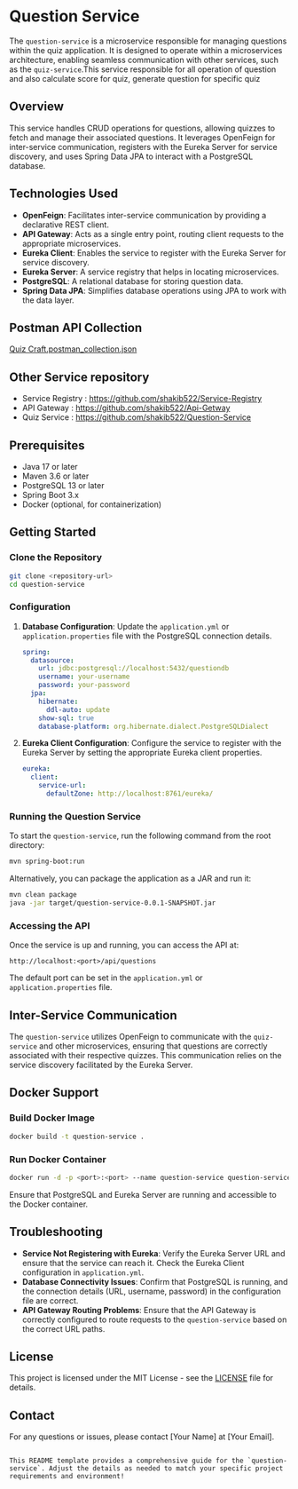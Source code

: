 # Question Service

The `question-service` is a microservice responsible for managing questions within the quiz application. It is designed to operate within a microservices architecture, enabling seamless communication with other services, such as the `quiz-service`.This service responsible for all operation of question and also calculate score for quiz, generate question for specific quiz

## Overview

This service handles CRUD operations for questions, allowing quizzes to fetch and manage their associated questions. It leverages OpenFeign for inter-service communication, registers with the Eureka Server for service discovery, and uses Spring Data JPA to interact with a PostgreSQL database.

## Technologies Used

- **OpenFeign**: Facilitates inter-service communication by providing a declarative REST client.
- **API Gateway**: Acts as a single entry point, routing client requests to the appropriate microservices.
- **Eureka Client**: Enables the service to register with the Eureka Server for service discovery.
- **Eureka Server**: A service registry that helps in locating microservices.
- **PostgreSQL**: A relational database for storing question data.
- **Spring Data JPA**: Simplifies database operations using JPA to work with the data layer.

 ## Postman API Collection
 
[Quiz Craft.postman_collection.json](https://github.com/user-attachments/files/16823586/Quiz.Craft.postman_collection.json)

## Other Service repository
- Service Registry : https://github.com/shakib522/Service-Registry
- API Gateway : https://github.com/shakib522/Api-Getway
- Quiz Service : https://github.com/shakib522/Question-Service


## Prerequisites

- Java 17 or later
- Maven 3.6 or later
- PostgreSQL 13 or later
- Spring Boot 3.x
- Docker (optional, for containerization)

## Getting Started

### Clone the Repository

```bash
git clone <repository-url>
cd question-service
```

### Configuration

1. **Database Configuration**:
   Update the `application.yml` or `application.properties` file with the PostgreSQL connection details.

   ```yaml
   spring:
     datasource:
       url: jdbc:postgresql://localhost:5432/questiondb
       username: your-username
       password: your-password
     jpa:
       hibernate:
         ddl-auto: update
       show-sql: true
       database-platform: org.hibernate.dialect.PostgreSQLDialect
   ```

2. **Eureka Client Configuration**:
   Configure the service to register with the Eureka Server by setting the appropriate Eureka client properties.

   ```yaml
   eureka:
     client:
       service-url:
         defaultZone: http://localhost:8761/eureka/
   ```

### Running the Question Service

To start the `question-service`, run the following command from the root directory:

```bash
mvn spring-boot:run
```

Alternatively, you can package the application as a JAR and run it:

```bash
mvn clean package
java -jar target/question-service-0.0.1-SNAPSHOT.jar
```

### Accessing the API

Once the service is up and running, you can access the API at:

```
http://localhost:<port>/api/questions
```

The default port can be set in the `application.yml` or `application.properties` file.


## Inter-Service Communication

The `question-service` utilizes OpenFeign to communicate with the `quiz-service` and other microservices, ensuring that questions are correctly associated with their respective quizzes. This communication relies on the service discovery facilitated by the Eureka Server.

## Docker Support

### Build Docker Image

```bash
docker build -t question-service .
```

### Run Docker Container

```bash
docker run -d -p <port>:<port> --name question-service question-service
```

Ensure that PostgreSQL and Eureka Server are running and accessible to the Docker container.

## Troubleshooting

- **Service Not Registering with Eureka**: Verify the Eureka Server URL and ensure that the service can reach it. Check the Eureka Client configuration in `application.yml`.
- **Database Connectivity Issues**: Confirm that PostgreSQL is running, and the connection details (URL, username, password) in the configuration file are correct.
- **API Gateway Routing Problems**: Ensure that the API Gateway is correctly configured to route requests to the `question-service` based on the correct URL paths.

## License

This project is licensed under the MIT License - see the [LICENSE](LICENSE) file for details.

## Contact

For any questions or issues, please contact [Your Name] at [Your Email].
```

This README template provides a comprehensive guide for the `question-service`. Adjust the details as needed to match your specific project requirements and environment!
